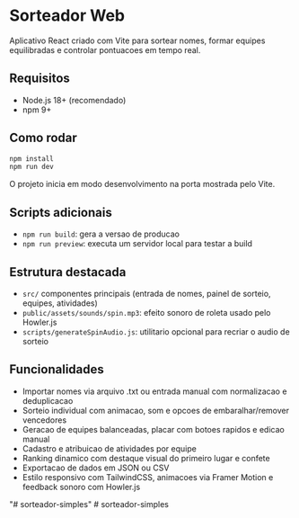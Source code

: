 # Sorteador Web

Aplicativo React criado com Vite para sortear nomes, formar equipes equilibradas e controlar pontuacoes em tempo real.

## Requisitos

- Node.js 18+ (recomendado)
- npm 9+

## Como rodar

```bash
npm install
npm run dev
```

O projeto inicia em modo desenvolvimento na porta mostrada pelo Vite.

## Scripts adicionais

- `npm run build`: gera a versao de producao
- `npm run preview`: executa um servidor local para testar a build

## Estrutura destacada

- `src/` componentes principais (entrada de nomes, painel de sorteio, equipes, atividades)
- `public/assets/sounds/spin.mp3`: efeito sonoro de roleta usado pelo Howler.js
- `scripts/generateSpinAudio.js`: utilitario opcional para recriar o audio de sorteio

## Funcionalidades

- Importar nomes via arquivo .txt ou entrada manual com normalizacao e deduplicacao
- Sorteio individual com animacao, som e opcoes de embaralhar/remover vencedores
- Geracao de equipes balanceadas, placar com botoes rapidos e edicao manual
- Cadastro e atribuicao de atividades por equipe
- Ranking dinamico com destaque visual do primeiro lugar e confete
- Exportacao de dados em JSON ou CSV
- Estilo responsivo com TailwindCSS, animacoes via Framer Motion e feedback sonoro com Howler.js

"# sorteador-simples" 
#   s o r t e a d o r - s i m p l e s  
 